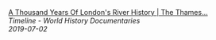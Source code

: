 <!--2024-07-21 00:18:13-->
<div class="yb">
  <a class="nodecor" href="/posts.html?istoriya/a_thousand_years_of_londons_river_history_the_thames_through_time_timeline">
    <img class="preview" data-videoid="E9HXJP01x7o" src="https://i.ytimg.com/vi/E9HXJP01x7o/hqdefault.jpg" align="middle" alt="">
  </a>
  <div class="inlbl text">
    <a class="nodecor" href="/posts.html?istoriya/a_thousand_years_of_londons_river_history_the_thames_through_time_timeline">A Thousand Years Of London's River History | The Thames...</a><br>
    <i class="smaller2">Timeline - World History Documentaries</i><br>
    <i class="smaller3">2019-07-02</i>
  </div>
</div>
